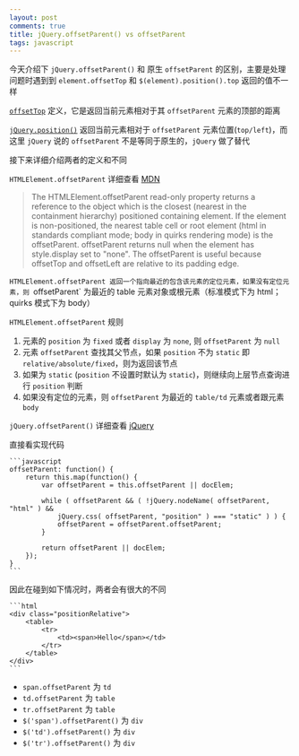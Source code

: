```yaml
---
layout: post
comments: true
title: jQuery.offsetParent() vs offsetParent
tags: javascript
---
```


今天介绍下 `jQuery.offsetParent()` 和 原生 `offsetParent` 的区别，主要是处理问题时遇到到 `element.offsetTop` 和 `$(element).position().top` 返回的值不一样

<!-- more -->

[`offsetTop`](https://developer.mozilla.org/en-US/docs/Web/API/HTMLElement/offsetTop) 定义，它是返回当前元素相对于其 `offsetParent` 元素的顶部的距离

[`jQuery.position()`](https://api.jquery.com/position/) 返回当前元素相对于 `offsetParent` 元素位置(`top/left`)，而这里 `jQuery` 说的 `offsetParent` 不是等同于原生的，`jQuery` 做了替代

接下来详细介绍两者的定义和不同

`HTMLElement.offsetParent` 详细查看 [MDN](https://developer.mozilla.org/en-US/docs/Web/API/HTMLElement/offsetParent)

> The HTMLElement.offsetParent read-only property returns a reference to the object which is the closest (nearest in the containment hierarchy) positioned containing element. If the element is non-positioned, the nearest table cell or root element (html in standards compliant mode; body in quirks rendering mode) is the offsetParent. offsetParent returns null when the element has style.display set to "none". The offsetParent is useful because offsetTop and offsetLeft are relative to its padding edge.

`HTMLElement.offsetParent 返回一个指向最近的包含该元素的定位元素，如果没有定位元素，则 `offsetParent` 为最近的 table 元素对象或根元素（标准模式下为 html；quirks 模式下为 body）

`HTMLElement.offsetParent` 规则

1. 元素的 `position` 为 `fixed` 或者 `display` 为 `none`, 则 `offsetParent` 为 `null` 
2. 元素 `offsetParent` 查找其父节点，如果 `position` 不为 `static` 即 `relative/absolute/fixed`，则为返回该节点
3. 如果为 `static` (`position` 不设置时默认为 `static`)，则继续向上层节点查询进行 `position` 判断
4. 如果没有定位的元素，则 `offsetParent` 为最近的 `table/td` 元素或者跟元素 `body`

`jQuery.offsetParent()` 详细查看 [jQuery](https://api.jquery.com/offsetParent/)

直接看实现代码 

	```javascript
	offsetParent: function() {
		return this.map(function() {
			var offsetParent = this.offsetParent || docElem;

			while ( offsetParent && ( !jQuery.nodeName( offsetParent, "html" ) &&
				jQuery.css( offsetParent, "position" ) === "static" ) ) {
				offsetParent = offsetParent.offsetParent;
			}

			return offsetParent || docElem;
		});
	}
	```
	
因此在碰到如下情况时，两者会有很大的不同

	```html
	<div class="positionRelative">
        <table>
            <tr>
                <td><span>Hello</span></td>
            </tr>
        </table>
    </div>
	```
	
- `span.offsetParent` 为 `td`
- `td.offsetParent` 为 `table`
- `tr.offsetParent` 为 `table`
- `$('span').offsetParent()` 为 `div`
- `$('td').offsetParent()` 为 `div`
- `$('tr').offsetParent()` 为 `div`
	